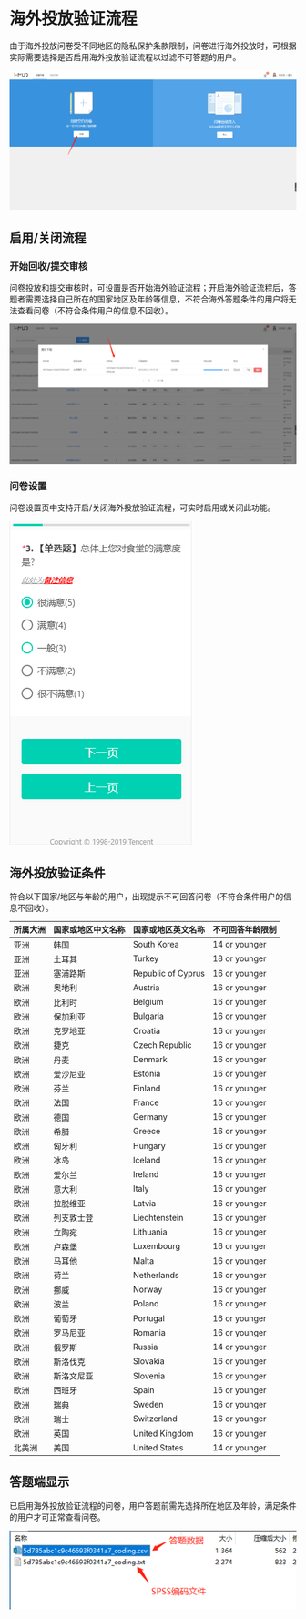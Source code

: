 # 海外投放验证流程

由于海外投放问卷受不同地区的隐私保护条款限制，问卷进行海外投放时，可根据实际需要选择是否启用海外投放验证流程以过滤不可答题的用户。

![](../../.gitbook/assets/image%20%2812%29.png)

## 启用/关闭流程

### 开始回收/提交审核

问卷投放和提交审核时，可设置是否开始海外验证流程；开启海外验证流程后，答题者需要选择自己所在的国家地区及年龄等信息，不符合海外答题条件的用户将无法查看问卷（不符合条件用户的信息不回收）。

![](../../.gitbook/assets/image%20%28282%29.png)

### 问卷设置

问卷设置页中支持开启/关闭海外投放验证流程，可实时启用或关闭此功能。

![](../../.gitbook/assets/image%20%28172%29.png)

## 海外投放验证条件

符合以下国家/地区与年龄的用户，出现提示不可回答问卷（不符合条件用户的信息不回收）。

| 所属大洲 | 国家或地区中文名称 | 国家或地区英文名称 | 不可回答年龄限制 |
| :--- | :--- | :--- | :--- |
| 亚洲 | 韩国 | South Korea | 14 or younger |
| 亚洲 | 土耳其 | Turkey | 18 or younger |
| 亚洲 | 塞浦路斯 | Republic of Cyprus | 16 or younger |
| 欧洲 | 奥地利 | Austria | 16 or younger |
| 欧洲 | 比利时 | Belgium | 16 or younger |
| 欧洲 | 保加利亚 | Bulgaria | 16 or younger |
| 欧洲 | 克罗地亚 | Croatia | 16 or younger |
| 欧洲 | 捷克 | Czech Republic | 16 or younger |
| 欧洲 | 丹麦 | Denmark | 16 or younger |
| 欧洲 | 爱沙尼亚 | Estonia | 16 or younger |
| 欧洲 | 芬兰 | Finland | 16 or younger |
| 欧洲 | 法国 | France | 16 or younger |
| 欧洲 | 德国 | Germany | 16 or younger |
| 欧洲 | 希腊 | Greece | 16 or younger |
| 欧洲 | 匈牙利 | Hungary | 16 or younger |
| 欧洲 | 冰岛 | Iceland | 16 or younger |
| 欧洲 | 爱尔兰 | Ireland | 16 or younger |
| 欧洲 | 意大利 | Italy | 16 or younger |
| 欧洲 | 拉脱维亚 | Latvia | 16 or younger |
| 欧洲 | 列支敦士登 | Liechtenstein | 16 or younger |
| 欧洲 | 立陶宛 | Lithuania | 16 or younger |
| 欧洲 | 卢森堡 | Luxembourg | 16 or younger |
| 欧洲 | 马耳他 | Malta | 16 or younger |
| 欧洲 | 荷兰 | Netherlands | 16 or younger |
| 欧洲 | 挪威 | Norway | 16 or younger |
| 欧洲 | 波兰 | Poland | 16 or younger |
| 欧洲 | 葡萄牙 | Portugal | 16 or younger |
| 欧洲 | 罗马尼亚 | Romania | 16 or younger |
| 欧洲 | 俄罗斯 | Russia | 14 or younger |
| 欧洲 | 斯洛伐克 | Slovakia | 16 or younger |
| 欧洲 | 斯洛文尼亚 | Slovenia | 16 or younger |
| 欧洲 | 西班牙 | Spain | 16 or younger |
| 欧洲 | 瑞典 | Sweden | 16 or younger |
| 欧洲 | 瑞士 | Switzerland | 16 or younger |
| 欧洲 | 英国 | United Kingdom | 16 or younger |
| 北美洲 | 美国 | United States | 14 or younger |

## 答题端显示

已启用海外投放验证流程的问卷，用户答题前需先选择所在地区及年龄，满足条件的用户才可正常查看问卷。

![](../../.gitbook/assets/image%20%28202%29.png)

